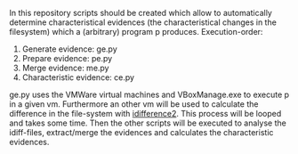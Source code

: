 In this repository scripts should be created which allow to automatically determine characteristical evidences (the characteristical changes in the filesystem) which a (arbitrary) program p produces.
Execution-order:
1. Generate evidence: ge.py
2. Prepare evidence: pe.py
3. Merge evidence: me.py
4. Characteristic evidence: ce.py

ge.py uses the VMWare virtual machines and VBoxManage.exe to execute p in a given vm. Furthermore an other vm will be used to calculate the difference in the file-system with [idifference2](https://github.com/simsong/dfxml/blob/master/python/idifference2.py). This process will be looped and takes some time.
Then the other scripts will be executed to analyse the idiff-files, extract/merge the evidences and calculates the characteristic evidences.